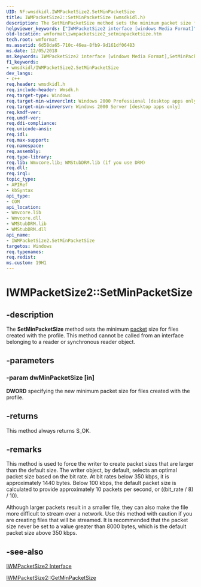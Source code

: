 ```yaml
---
UID: NF:wmsdkidl.IWMPacketSize2.SetMinPacketSize
title: IWMPacketSize2::SetMinPacketSize (wmsdkidl.h)
description: The SetMinPacketSize method sets the minimum packet size for files created with the profile. This method cannot be called from an interface belonging to a reader or synchronous reader object.
helpviewer_keywords: ["IWMPacketSize2 interface [windows Media Format]","SetMinPacketSize method","IWMPacketSize2.SetMinPacketSize","IWMPacketSize2::SetMinPacketSize","IWMPacketSize2SetMinPacketSize","SetMinPacketSize","SetMinPacketSize method [windows Media Format]","SetMinPacketSize method [windows Media Format]","IWMPacketSize2 interface","wmformat.iwmpacketsize2_setminpacketsize","wmsdkidl/IWMPacketSize2::SetMinPacketSize"]
old-location: wmformat\iwmpacketsize2_setminpacketsize.htm
tech.root: wmformat
ms.assetid: 6d58da65-710c-46ea-8fb9-9d161df06483
ms.date: 12/05/2018
ms.keywords: IWMPacketSize2 interface [windows Media Format],SetMinPacketSize method, IWMPacketSize2.SetMinPacketSize, IWMPacketSize2::SetMinPacketSize, IWMPacketSize2SetMinPacketSize, SetMinPacketSize, SetMinPacketSize method [windows Media Format], SetMinPacketSize method [windows Media Format],IWMPacketSize2 interface, wmformat.iwmpacketsize2_setminpacketsize, wmsdkidl/IWMPacketSize2::SetMinPacketSize
f1_keywords:
- wmsdkidl/IWMPacketSize2.SetMinPacketSize
dev_langs:
- c++
req.header: wmsdkidl.h
req.include-header: Wmsdk.h
req.target-type: Windows
req.target-min-winverclnt: Windows 2000 Professional [desktop apps only],Windows Media Format 9 Series SDK, or later versions of the SDK
req.target-min-winversvr: Windows 2000 Server [desktop apps only]
req.kmdf-ver: 
req.umdf-ver: 
req.ddi-compliance: 
req.unicode-ansi: 
req.idl: 
req.max-support: 
req.namespace: 
req.assembly: 
req.type-library: 
req.lib: Wmvcore.lib; WMStubDRM.lib (if you use DRM)
req.dll: 
req.irql: 
topic_type:
- APIRef
- kbSyntax
api_type:
- COM
api_location:
- Wmvcore.lib
- Wmvcore.dll
- WMStubDRM.lib
- WMStubDRM.dll
api_name:
- IWMPacketSize2.SetMinPacketSize
targetos: Windows
req.typenames: 
req.redist: 
ms.custom: 19H1
---
```


# IWMPacketSize2::SetMinPacketSize


## -description



The <b>SetMinPacketSize</b> method sets the minimum <a href="https://docs.microsoft.com/windows/desktop/wmformat/wmformat-glossary">packet</a> size for files created with the profile. This method cannot be called from an interface belonging to a reader or synchronous reader object.




## -parameters




### -param dwMinPacketSize [in]

<b>DWORD</b> specifying the new minimum packet size for files created with the profile.


## -returns



This method always returns S_OK.




## -remarks



This method is used to force the writer to create packet sizes that are larger than the default size. The writer object, by default, selects an optimal packet size based on the bit rate. At bit rates below 350 kbps, it is approximately 1440 bytes. Below 100 kbps, the default packet size is calculated to provide approximately 10 packets per second, or ((bit_rate / 8) / 10).

Although larger packets result in a smaller file, they can also make the file more difficult to stream over a network. Use this method with caution if you are creating files that will be streamed. It is recommended that the packet size never be set to a value greater than 8000 bytes, which is the default packet size above 350 kbps.




## -see-also




<a href="https://docs.microsoft.com/windows/desktop/api/wmsdkidl/nn-wmsdkidl-iwmpacketsize2">IWMPacketSize2 Interface</a>



<a href="https://docs.microsoft.com/windows/desktop/api/wmsdkidl/nf-wmsdkidl-iwmpacketsize2-getminpacketsize">IWMPacketSize2::GetMinPacketSize</a>
 

 


